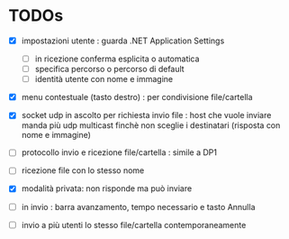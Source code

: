 ﻿# TODOs

- [x] impostazioni utente : guarda .NET Application Settings
	- [ ] in ricezione conferma esplicita o automatica
	- [ ] specifica percorso o percorso di default
	- [ ] identità utente con nome e immagine

- [x] menu contestuale (tasto destro) : per condivisione file/cartella

- [x] socket udp in ascolto per richiesta invio file : host che vuole inviare manda più udp multicast finchè non sceglie i destinatari (risposta con nome e immagine)

- [ ] protocollo invio e ricezione file/cartella : simile a DP1

- [ ] ricezione file con lo stesso nome

- [x] modalità privata: non risponde ma può inviare

- [ ] in invio : barra avanzamento, tempo necessario e tasto Annulla

- [ ] invio a più utenti lo stesso file/cartella contemporaneamente